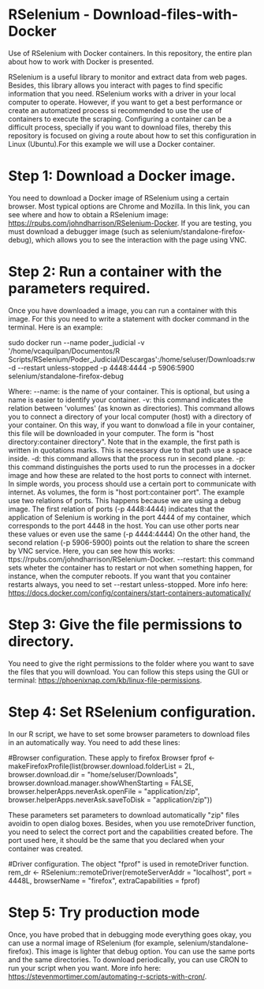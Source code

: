# RSelenium - Download-files-with-Docker
Use of RSelenium with Docker containers. In this repository, the entire plan about how to work with Docker is presented.

RSelenium is a useful library to monitor and extract data from web pages. Besides, this library allows you interact with pages to find specific information that you need. RSelenium works with a driver in your local computer to operate. However, if you want to get a best performance or create an automatized process si recommended to use the use of containers to execute the scraping. Configuring a container can be a difficult process, specially if you want to download files, thereby this repository is focused on giving a route about how to set this configuration in Linux (Ubuntu).For this example we will use a Docker container.

# Step 1:  Download a Docker image. 

You need to download a Docker image of RSelenium using a certain browser. Most typical options are Chrome and Mozilla. In this link, you can see where and how to obtain a RSelenium image: https://rpubs.com/johndharrison/RSelenium-Docker. If you are testing, you must download a debugger image (such as selenium/standalone-firefox-debug), which allows you to see the interaction with the page using VNC.

# Step 2: Run a container with the parameters required.

Once you have downloaded a image, you can run a container with this image. For this you need to write a statement with docker command in the terminal. Here is an example:

sudo docker run --name poder_judicial -v '/home/vcaquilpan/Documentos/R Scripts/RSelenium/Poder_Judicial/Descargas':/home/seluser/Downloads:rw -d --restart unless-stopped -p 4448:4444 -p 5906:5900 selenium/standalone-firefox-debug

Where: 
  --name: is the name of your container. This is optional, but using a name is easier to identify your container.
  -v: this command indicates the relation between 'volumes' (as known as directories). This command allows you to connect a directory of your local computer (host) with a directory of your container. On this way, if you want to donwload a file in your container, this file will be downloaded in your computer. The form is "host directory:container directory". Note that in the example, the first path is written in quotations marks. This is necessary due to that path use a space inside. 
  -d: this command allows that the process run in second plane.
  -p: this command distinguishes the ports used to run the processes in a docker image and how these are related to the host ports to connect with internet. In simple words, you process should use a certain port to communicate with internet. As volumes, the form is "host port:container port". The example use two relations of ports. This happens because we are using a debug image. The first relation of ports (-p 4448:4444) indicates that the application of Selenium is working in the port 4444 of my container, which corresponds to the port 4448 in the host. You can use other ports near these values or even use the same (-p 4444:4444) On the other hand, the second relation (-p 5906-5900) points out the relation to share the screen by VNC service. Here, you can see how this works: ttps://rpubs.com/johndharrison/RSelenium-Docker.
    --restart: this command sets wheter the container has to restart or not when something happen, for instance, when the computer reboots. If you want that you container restarts always, you need to set --restart unless-stopped. More info here: https://docs.docker.com/config/containers/start-containers-automatically/

# Step 3: Give the file permissions to directory.

You need to give the right permissions to the folder where you want to save the files that you will download. You can follow this steps using the GUI or terminal: https://phoenixnap.com/kb/linux-file-permissions.

# Step 4: Set RSelenium configuration.

In our R script, we have to set some browser parameters to download files in an automatically way. You need to add these lines:

#Browser configuration. These apply to firefox Browser
fprof <- makeFirefoxProfile(list(browser.download.folderList = 2L, browser.download.dir = "home/seluser/Downloads", 
                                 browser.download.manager.showWhenStarting = FALSE,
                                 browser.helperApps.neverAsk.openFile = "application/zip",
                                 browser.helperApps.neverAsk.saveToDisk =  "application/zip"))

These parameters set parameters to download automatically "zip" files avoidin to open dialog boxes. Besides, when you use remoteDriver function, you need to select the correct port and the capabilities created before. The port used here, it should be the same that you declared when your container was created.

#Driver configuration. The object "fprof" is used in remoteDriver function.
rem_dr <- RSelenium::remoteDriver(remoteServerAddr = "localhost",
                                  port = 4448L,
                                  browserName = "firefox", 
                                  extraCapabilities = fprof)
                                 
# Step 5: Try production mode

Once, you have probed that in debugging mode everything goes okay, you can use a normal image of RSelenium (for example, selenium/standalone-firefox). This image is lighter that debug option. You can use the same ports and the same directories. To download periodically, you can use CRON to run your script when you want. More info here: https://stevenmortimer.com/automating-r-scripts-with-cron/.



